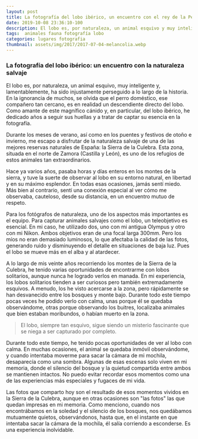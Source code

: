 ```yaml
---
layout: post
title: La fotografía del lobo ibérico, un encuentro con el rey de la Península Ibérica
date: 2019-10-08 23:36:10-100
description: El lobo es, por naturaleza, un animal esquivo y muy inteligente. Las fotos que comparto hoy son el resultado de esos momentos vividos en la Sierra de la Culebra
tags:  animales fauna fotografía lobo
categories: lugares fotografia
thumbnail: assets/img/2017/2017-07-04-melancolia.webp
---
```


### La fotografía del lobo ibérico: un encuentro con la naturaleza salvaje

El lobo es, por naturaleza, un animal esquivo, muy inteligente y, lamentablemente, ha sido injustamente perseguido a lo largo de la historia. En la ignorancia de muchos, se olvida que el perro doméstico, ese compañero tan cercano, es en realidad un descendiente directo del lobo. Como amante de este magnífico cánido y, en particular, del lobo ibérico, he dedicado años a seguir sus huellas y a tratar de captar su esencia en la fotografía.

Durante los meses de verano, así como en los puentes y festivos de otoño e invierno, me escapo a disfrutar de la naturaleza salvaje de una de las mejores reservas naturales de España: la Sierra de la Culebra. Esta zona, situada en el norte de Zamora (Castilla y León), es uno de los refugios de estos animales tan extraordinarios.

Hace ya varios años, pasaba horas y días enteros en los montes de la sierra, y tuve la suerte de observar al lobo en su entorno natural, en libertad y en su máximo esplendor. En todas esas ocasiones, jamás sentí miedo. Más bien al contrario, sentí una conexión especial al ver cómo me observaba, cauteloso, desde su distancia, en un encuentro mutuo de respeto.

Para los fotógrafos de naturaleza, uno de los aspectos más importantes es el equipo. Para capturar animales salvajes como el lobo, un teleobjetivo es esencial. En mi caso, he utilizado dos, uno con mi antigua Olympus y otro con mi Nikon. Ambos objetivos eran de una focal larga 300mm. Pero los míos no eran demasiado luminosos, lo que afectaba la calidad de las fotos, generando ruido y disminuyendo el detalle en situaciones de baja luz. Pues el lobo se mueve más en el alba y al atardecer.

A lo largo de mis veinte años recorriendo los montes de la Sierra de la Culebra, he tenido varias oportunidades de encontrarme con lobos solitarios, aunque nunca he logrado verlos en manada. En mi experiencia, los lobos solitarios tienden a ser curiosos pero también extremadamente esquivos. A menudo, los he visto acercarse a la zona, pero rápidamente se han desvanecido entre los bosques y monte bajo. Durante todo este tiempo pocas veces he podido verlo con calma, unas porque él se quedaba observándome, otras porque observando los buitres, localizaba animales  que bien estaban moribundos, o habían muerto en la zona.

> El lobo, siempre tan esquivo, sigue siendo un misterio fascinante que se niega a ser capturado por completo.

Durante todo este tiempo, he tenido pocas oportunidades de ver al lobo con calma. En muchas ocasiones, el animal se quedaba inmóvil observándome, y cuando intentaba moverme para sacar la cámara de mi mochila, desaparecía como una sombra. Algunas de esas escenas solo viven en mi memoria, donde el silencio del bosque y la quietud compartida entre ambos se mantienen intactos. No puedo evitar recordar esos momentos como una de las experiencias más especiales y fugaces de mi vida.

Las fotos que comparto hoy son el resultado de esos momentos vividos en la Sierra de la Culebra, aunque en otras ocasiones son "las fotos" las que quedan impresas en mi memoria. Como menciono, cuando nos encontrábamos en la soledad y el silencio de los bosques, nos quedábamos mutuamente quietos, observándonos, hasta que, en el instante en que intentaba sacar la cámara de la mochila, él salía corriendo a esconderse. Es una experiencia inolvidable.






